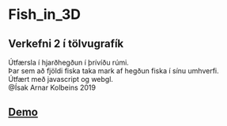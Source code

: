 # Fish_in_3D
## Verkefni 2 í tölvugrafík 
Útfærsla í hjarðhegðun í þrívíðu rúmi.
\
Þar sem að fjöldi fiska taka mark af hegðun fiska í sínu umhverfi.
\
Útfært með javascript og webgl.
\
@Ísak Arnar Kolbeins 2019

## [Demo](https://notendur.hi.is/~iak5/tolvugrafik/Verk2/Angel/fish.html)
